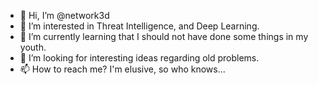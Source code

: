 - 👋 Hi, I’m @network3d
- 👀 I’m interested in Threat Intelligence, and Deep Learning.
- 🌱 I’m currently learning that I should not have done some things in my youth.
- 💞️ I’m looking for interesting ideas regarding old problems.
- 📫 How to reach me? I'm elusive, so who knows...

<!---
network3d/network3d is a ✨ special ✨ repository because its `README.md` (this file) appears on your GitHub profile.
You can click the Preview link to take a look at your changes.
--->
